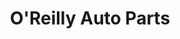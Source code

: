 ---
title: "O'Reilly Auto Parts"
url: /lufkin/oreilly-auto-parts-south-first-street/
shop: car parts
---